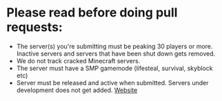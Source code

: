 # Please read before doing pull requests: 
- The server(s) you're submitting must be peaking 30 players or more. Inactive servers and servers that have been shut down gets removed.
- We do not track cracked Minecraft servers.
- The server must have a SMP gamemode (lifesteal, survival, skyblock etc) 
- Server must be released and active when submitted. Servers under development does not get added. 
[Website](https://smptracker.net)
